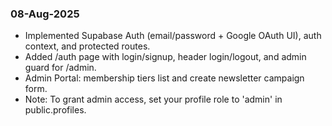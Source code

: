 ### 08-Aug-2025
- Implemented Supabase Auth (email/password + Google OAuth UI), auth context, and protected routes.
- Added /auth page with login/signup, header login/logout, and admin guard for /admin.
- Admin Portal: membership tiers list and create newsletter campaign form.
- Note: To grant admin access, set your profile role to 'admin' in public.profiles.


